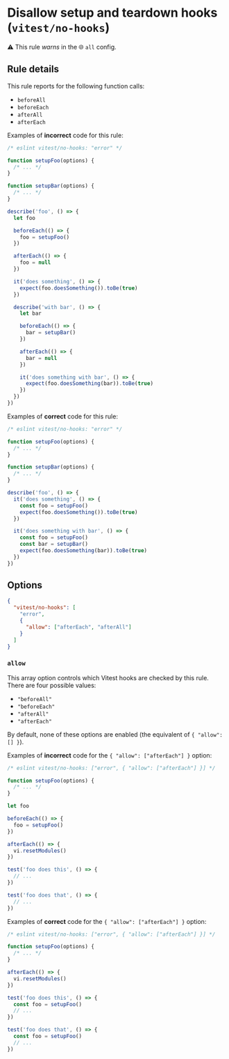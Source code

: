 # Disallow setup and teardown hooks (`vitest/no-hooks`)

⚠️ This rule _warns_ in the 🌐 `all` config.

<!-- end auto-generated rule header -->

## Rule details

This rule reports for the following function calls:

- `beforeAll`
- `beforeEach`
- `afterAll`
- `afterEach`

Examples of **incorrect** code for this rule:

```js
/* eslint vitest/no-hooks: "error" */

function setupFoo(options) {
  /* ... */
}

function setupBar(options) {
  /* ... */
}

describe('foo', () => {
  let foo

  beforeEach(() => {
    foo = setupFoo()
  })

  afterEach(() => {
    foo = null
  })

  it('does something', () => {
    expect(foo.doesSomething()).toBe(true)
  })

  describe('with bar', () => {
    let bar

    beforeEach(() => {
      bar = setupBar()
    })

    afterEach(() => {
      bar = null
    })

    it('does something with bar', () => {
      expect(foo.doesSomething(bar)).toBe(true)
    })
  })
})
```

Examples of **correct** code for this rule:

```js
/* eslint vitest/no-hooks: "error" */

function setupFoo(options) {
  /* ... */
}

function setupBar(options) {
  /* ... */
}

describe('foo', () => {
  it('does something', () => {
    const foo = setupFoo()
    expect(foo.doesSomething()).toBe(true)
  })

  it('does something with bar', () => {
    const foo = setupFoo()
    const bar = setupBar()
    expect(foo.doesSomething(bar)).toBe(true)
  })
})
```

## Options

```json
{
  "vitest/no-hooks": [
    "error",
    {
      "allow": ["afterEach", "afterAll"]
    }
  ]
}
```

### `allow`

This array option controls which Vitest hooks are checked by this rule. There are
four possible values:

- `"beforeAll"`
- `"beforeEach"`
- `"afterAll"`
- `"afterEach"`

By default, none of these options are enabled (the equivalent of
`{ "allow": [] }`).

Examples of **incorrect** code for the `{ "allow": ["afterEach"] }` option:

```js
/* eslint vitest/no-hooks: ["error", { "allow": ["afterEach"] }] */

function setupFoo(options) {
  /* ... */
}

let foo

beforeEach(() => {
  foo = setupFoo()
})

afterEach(() => {
  vi.resetModules()
})

test('foo does this', () => {
  // ...
})

test('foo does that', () => {
  // ...
})
```

Examples of **correct** code for the `{ "allow": ["afterEach"] }` option:

```js
/* eslint vitest/no-hooks: ["error", { "allow": ["afterEach"] }] */

function setupFoo(options) {
  /* ... */
}

afterEach(() => {
  vi.resetModules()
})

test('foo does this', () => {
  const foo = setupFoo()
  // ...
})

test('foo does that', () => {
  const foo = setupFoo()
  // ...
})
```
